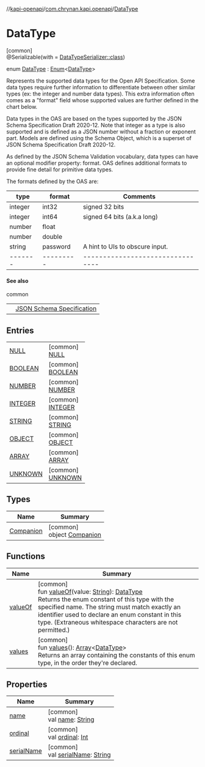 //[kapi-openapi](../../../index.md)/[com.chrynan.kapi.openapi](../index.md)/[DataType](index.md)

# DataType

[common]\
@Serializable(with = [DataTypeSerializer::class](../../../../kapi-openapi/com.chrynan.kapi.openapi/-data-type-serializer/index.md))

enum [DataType](index.md) : [Enum](https://kotlinlang.org/api/latest/jvm/stdlib/kotlin/-enum/index.html)&lt;[DataType](index.md)&gt; 

Represents the supported data types for the Open API Specification. Some data types require further information to differentiate between other similar types (ex: the integer and number data types). This extra information often comes as a &quot;format&quot; field whose supported values are further defined in the chart below.

Data types in the OAS are based on the types supported by the JSON Schema Specification Draft 2020-12. Note that integer as a type is also supported and is defined as a JSON number without a fraction or exponent part. Models are defined using the Schema Object, which is a superset of JSON Schema Specification Draft 2020-12.

As defined by the JSON Schema Validation vocabulary, data types can have an optional modifier property: format. OAS defines additional formats to provide fine detail for primitive data types.

The formats defined by the OAS are:

| type | format | Comments |
|---|---|---|
| integer | int32 | signed 32 bits |
| integer | int64 | signed 64 bits (a.k.a long) |
| number | float |  |
| number | double |  |
| string | password | A hint to UIs to obscure input. |
| ------- | --------- | -------------------------------- |

#### See also

common

| | |
|---|---|
|  | [JSON Schema Specification](https://datatracker.ietf.org/doc/html/draft-bhutton-json-schema-00#section-4.2.1) |

## Entries

| | |
|---|---|
| [NULL](-n-u-l-l/index.md) | [common]<br>[NULL](-n-u-l-l/index.md) |
| [BOOLEAN](-b-o-o-l-e-a-n/index.md) | [common]<br>[BOOLEAN](-b-o-o-l-e-a-n/index.md) |
| [NUMBER](-n-u-m-b-e-r/index.md) | [common]<br>[NUMBER](-n-u-m-b-e-r/index.md) |
| [INTEGER](-i-n-t-e-g-e-r/index.md) | [common]<br>[INTEGER](-i-n-t-e-g-e-r/index.md) |
| [STRING](-s-t-r-i-n-g/index.md) | [common]<br>[STRING](-s-t-r-i-n-g/index.md) |
| [OBJECT](-o-b-j-e-c-t/index.md) | [common]<br>[OBJECT](-o-b-j-e-c-t/index.md) |
| [ARRAY](-a-r-r-a-y/index.md) | [common]<br>[ARRAY](-a-r-r-a-y/index.md) |
| [UNKNOWN](-u-n-k-n-o-w-n/index.md) | [common]<br>[UNKNOWN](-u-n-k-n-o-w-n/index.md) |

## Types

| Name | Summary |
|---|---|
| [Companion](-companion/index.md) | [common]<br>object [Companion](-companion/index.md) |

## Functions

| Name | Summary |
|---|---|
| [valueOf](value-of.md) | [common]<br>fun [valueOf](value-of.md)(value: [String](https://kotlinlang.org/api/latest/jvm/stdlib/kotlin/-string/index.html)): [DataType](index.md)<br>Returns the enum constant of this type with the specified name. The string must match exactly an identifier used to declare an enum constant in this type. (Extraneous whitespace characters are not permitted.) |
| [values](values.md) | [common]<br>fun [values](values.md)(): [Array](https://kotlinlang.org/api/latest/jvm/stdlib/kotlin/-array/index.html)&lt;[DataType](index.md)&gt;<br>Returns an array containing the constants of this enum type, in the order they're declared. |

## Properties

| Name | Summary |
|---|---|
| [name](../-parameter/-in-value/-c-o-o-k-i-e/index.md#-372974862%2FProperties%2F-245161012) | [common]<br>val [name](../-parameter/-in-value/-c-o-o-k-i-e/index.md#-372974862%2FProperties%2F-245161012): [String](https://kotlinlang.org/api/latest/jvm/stdlib/kotlin/-string/index.html) |
| [ordinal](../-parameter/-in-value/-c-o-o-k-i-e/index.md#-739389684%2FProperties%2F-245161012) | [common]<br>val [ordinal](../-parameter/-in-value/-c-o-o-k-i-e/index.md#-739389684%2FProperties%2F-245161012): [Int](https://kotlinlang.org/api/latest/jvm/stdlib/kotlin/-int/index.html) |
| [serialName](serial-name.md) | [common]<br>val [serialName](serial-name.md): [String](https://kotlinlang.org/api/latest/jvm/stdlib/kotlin/-string/index.html) |
